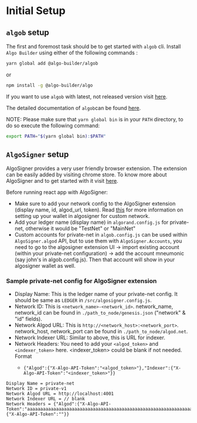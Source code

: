 # Initial Setup

## `algob` setup

The first and foremost task should be to get started with `algob` cli. Install `Algo Builder` using either of the following commands :

```bash 
yarn global add @algo-builder/algob
``` 
or
```bash
npm install -g @algo-builder/algo
``` 
If you want to use `algob` with latest, not released version visit [here](https://github.com/scale-it/algo-builder#installation).

The detailed documentation of `algob`can be found [here](https://github.com/scale-it/algo-builder#readme).

NOTE: Please make sure that `yarn global bin` is in your `PATH` directory, to do so execute the following command:

```bash
export PATH="$(yarn global bin):$PATH"
```

## `AlgoSigner` setup

AlgoSigner provides a very user friendly browser extension. The extension can be easily added by visiting chrome store. To know more about AlgoSigner and to get started with it visit [here](https://github.com/PureStake/algosigner#readme).

Before running react app with AlgoSigner:
- Make sure to add your network config to the AlgoSigner extension (display name, id, algod_url, token). Read [this](https://github.com/PureStake/algosigner#custom-networks) for more information on setting up your wallet in algosigner for custom network.
- Add your ledger name (display name) in `algorand.config.js` for private-net, otherwise it would be "TestNet" or "MainNet"
- Custom accounts for private-net in `algob.config.js` can be used within `AlgoSigner.algod` API, but to use them with `AlgoSigner.Accounts`, you need to go to the algosigner extension UI -> import existing account (within your private-net configuration) -> add the account mneumonic (say john's in algob.config.js). Then that account will show in your algosigner wallet as well.

### Sample private-net config for AlgoSigner extension

- Display Name: This is the ledger name of your private-net config. It should be same as `LEDGER` in `/src/algosigner.config.js`.
- Network ID: This is `<network_name>-<network_id>`. network_name, network_id can be found in `./path_to_node/genesis.json` ("network" & "id" fields).
- Network Algod URL: This is `http://<network_host>:<network_port>`. network_host, network_port can be found in `./path_to_node/algod.net`.
- Network Indexer URL: Similar to above, this is URL for indexer.
- Network Headers: You need to add your `<algod_token>` and `<indexer_token>` here. <indexer_token> could be blank if not needed. Format
  - ```
    {"Algod":{"X-Algo-API-Token":"<algod_token>"},"Indexer":{"X-Algo-API-Token":"<indexer_token>"}}
    ```
```
Display Name = private-net
Network ID = private-v1
Network Algod URL = http://localhost:4001
Network Indexer URL = // blank
Network Headers = {"Algod":{"X-Algo-API-Token":"aaaaaaaaaaaaaaaaaaaaaaaaaaaaaaaaaaaaaaaaaaaaaaaaaaaaaaaaaaaaaaaa"},"Indexer":{"X-Algo-API-Token":""}}
```